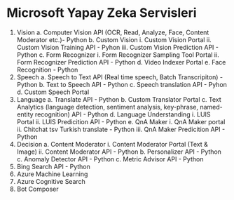 # Microsoft Yapay Zeka Servisleri

1. Vision
   a. Computer Vision API (OCR, Read, Analyze, Face, Content Moderator etc.)- Python
   b. Custom Vision
       i. Custom Vision Portal 
       ii. Custom Vision Training API - Pyhon
       iii. Custom Vision Prediction API - Python
   c. Form Recognizer 
       i. Form Recognizer Sampling Tool Portal
       ii. Form Recognizer Prediction API - Python
   d. Video Indexer Portal
   e. Face Recognition - Python
2. Speech
   a. Speech to Text API (Real time speech, Batch Transcripiton) - Python
   b. Text to Speech API - Python
   c. Speech translation API - Pyhon
   d. Custom Speech Portal
3. Language
   a. Translate API - Python
   b. Custom Translator Portal
   c. Text Analytics (language detection, sentiment analysis, key-phrase, named-entity recognition) API - Python
   d. Language Understanding
      i. LUIS Portal
      ii. LUIS Predicition API - Python
   e. QnA Maker
      i. QnA Maker portal
      ii. Chitchat tsv Turkish translate - Python 
      iii. QnA Maker Predicition API - Python
4. Decision
    a. Content Moderator
      i. Content Moderator Portal (Text & Image)
      ii. Content Moderator API - Python
    b. Personalizer API - Python
    c. Anomaly Detector API - Python
    c. Metric Advisor API - Python
5. Bing Search API - Python
6. Azure Machine Learning
7. Azure Cognitive Search
8. Bot Composer

